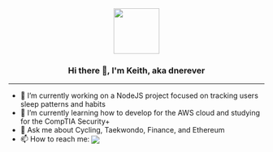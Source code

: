 
<div id="header" align="center" style="border-heght: 0;">
    <img src="https://media.giphy.com/media/WFZvB7VIXBgiz3oDXE/giphy.gif" width="90" height="90"></img>
</div>

<body>
<div id="header" align="center">

### Hi there 👋, I'm Keith, aka dnerever
</div>
<hr style="border: 1;">


- 🔭 I’m currently working on a NodeJS project focused on tracking users sleep patterns and habits
- 🌱 I’m currently learning how to develop for the AWS cloud and studying for the CompTIA Security+
- 💬 Ask me about Cycling, Taekwondo, Finance, and Ethereum
- 📫 How to reach me: <a href="https://www.linkedin.com/in/keith-bates-technology/" type="link" target="_blank" rel="noopener noreferrer"><img src="https://img.shields.io/badge/LinkedIn-blue?logo=linkedin&logoColor=white" style="vertical-align: middle;"></a>

</body>

<!--
**dnerever/dnerever** is a ✨ _special_ ✨ repository because its `README.md` (this file) appears on your GitHub profile.

Here are some ideas to get you started:

- 🔭 I’m currently working on ...
- 🌱 I’m currently learning ...
- 👯 I’m looking to collaborate on ...
- 🤔 I’m looking for help with ...
- 💬 Ask me about ...
- 📫 How to reach me: ...
- 😄 Pronouns: ...
- ⚡ Fun fact: ...
-->
